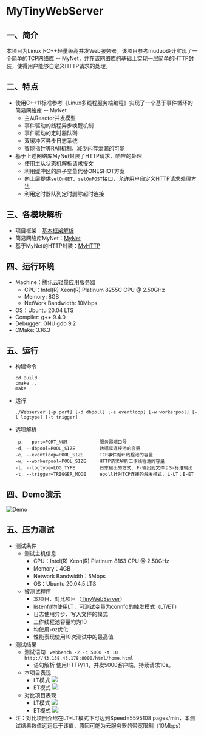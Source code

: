 # MyTinyWebServer

## 一、简介

本项目为Linux下C++轻量级高并发Web服务器。该项目参考muduo设计实现了一个简单的TCP网络库 -- MyNet，并在该网络库的基础上实现一层简单的HTTP封装，使得用户能够自定义HTTP请求的处理。



## 二、特点

- 使用C++11标准参考《Linux多线程服务端编程》实现了一个基于事件循环的简易网络库 -- MyNet
  - 主从Reactor并发模型
  - 事件驱动的线程异步唤醒机制
  - 事件驱动的定时器队列
  - 双缓冲区异步日志系统
  - 智能指针等RAII机制，减少内存泄漏的可能
- 基于上述网络库MyNet封装了HTTP请求、响应的处理
  - 使用主从状态机解析请求报文
  - 利用缓冲区的原子变量代替ONESHOT方案
  - 向上层提供`setOnGET`、`setOnPOST`接口，允许用户自定义HTTP请求处理方法
  - 利用定时器队列定时删除超时连接



## 三、各模块解析

- 项目框架：[基本框架解析](https://github.com/Phos35/MyTinyWebServer/tree/master/Documents/BasicFrame)
- 简易网络库MyNet：[MyNet](https://github.com/Phos35/MyTinyWebServer/tree/master/Documents/MyNet)
- 基于MyNet的HTTP封装：[MyHTTP](https://github.com/Phos35/MyTinyWebServer/tree/master/Documents/MyHTTP)



## 四、运行环境

- Machine：腾讯云轻量应用服务器
  - CPU：Intel(R) Xeon(R) Platinum 8255C CPU @ 2.50GHz
  - Memory: 8GB
  - NetWork Bandwidth: 10Mbps
- OS：Ubuntu 20.04 LTS
- Compiler:  g++ 9.4.0
- Debugger:  GNU gdb 9.2
- CMake: 3.16.3



## 五、运行

- 构建命令

  ```shell
  cd Build
  cmake ..
  make
  ```

- 运行

  ```shell
  ./Webserver [-p port] [-d dbpoll] [-e eventloop] [-w workerpool] [-l logtype] [-t trigger]
  ```

- 选项解析

  ```shell
  -p, --port=PORT_NUM            服务器端口号
  -d, --dbpool=POOL_SIZE         数据库连接池的容量
  -e, --eventloop=POOL_SIZE      TCP事件循环线程池的容量
  -w, --workerpool=POOL_SIZE     HTTP请求解析工作线程池的容量
  -l, --logtype=LOG_TYPE         日志输出的方式. F-输出到文件；S-标准输出
  -t, --trigger=TRIGGER_MODE     epoll针对TCP连接的触发模式. L-LT；E-ET
  ```

  



## 四、Demo演示

![Demo](http://43.138.43.178:8000/image/demo.gif)



## 五、压力测试

- 测试条件
  - 测试主机信息
    - CPU：Intel(R) Xeon(R) Platinum 8163 CPU @ 2.50GHz
    - Memory：4GB
    - Network Bandwidth：5Mbps
    - OS：Ubuntu 20.04.5 LTS
  - 被测试程序
    - 本项目、对比项目（[TinyWebServer](https://github.com/qinguoyi/TinyWebServer)）
    - listenfd均使用LT，可测试变量为connfd的触发模式（LT/ET）
    - 日志使用异步、写入文件的模式
    - 工作线程池容量均为10
    - 均使用`-O2`优化
    - 性能表现使用10次测试中的最高值
- 测试结果
  - 测试语句
    ` webbench -2 -c 5000 -t 10 http://43.138.43.178:8000/html/home.html`
    - 语句解析
      使用HTTP/1.1，并发5000客户端，持续请求10s。
  - 本项目表现
    - LT模式
      ![](http://43.138.43.178:8000/image/ShortLink-Self-LT.png)
    - ET模式
      ![](http://43.138.43.178:8000/image/ShortLink-Self-ET.png)
  - 对比项目表现
    - LT模式
      ![](http://43.138.43.178:8000/image/ShortLink-Compare-LT.png)
    - ET模式
      ![](http://43.138.43.178:8000/image/ShortLink-Compare-ET.png)
- 注：对比项目介绍在LT+LT模式下可达到Speed=5595108 pages/min，本测试结果数值远远低于该值，原因可能为云服务器的带宽限制（10Mbps）
